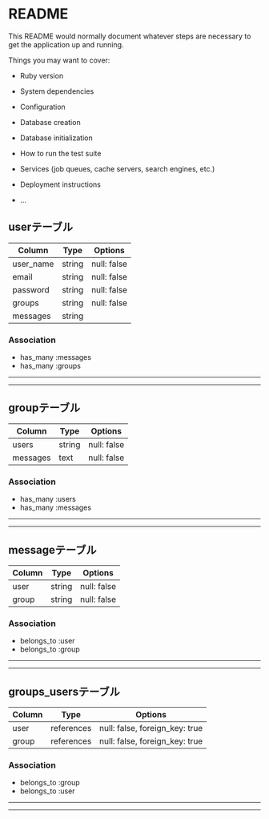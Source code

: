 # README

This README would normally document whatever steps are necessary to get the
application up and running.

Things you may want to cover:

* Ruby version

* System dependencies

* Configuration

* Database creation

* Database initialization

* How to run the test suite

* Services (job queues, cache servers, search engines, etc.)

* Deployment instructions

* ...

## userテーブル

|Column|Type|Options|
|------|----|-------|
|user_name|string|null: false|
|email|string|null: false|
|password|string|null: false|
|groups|string|null: false|
|messages|string||

### Association
- has_many :messages
- has_many :groups

-----------------------
-----------------------

## groupテーブル

|Column|Type|Options|
|------|----|-------|
|users|string|null: false|
|messages|text|null: false|


### Association
- has_many :users
- has_many :messages

-----------------------
-----------------------


## messageテーブル

|Column|Type|Options|
|------|----|-------|
|user|string|null: false|
|group|string|null: false|

### Association
- belongs_to :user
- belongs_to :group

-----------------------
-----------------------


## groups_usersテーブル

|Column|Type|Options|
|------|----|-------|
|user|references|null: false, foreign_key: true|
|group|references|null: false, foreign_key: true|

### Association
- belongs_to :group
- belongs_to :user

-----------------------
-----------------------

## 